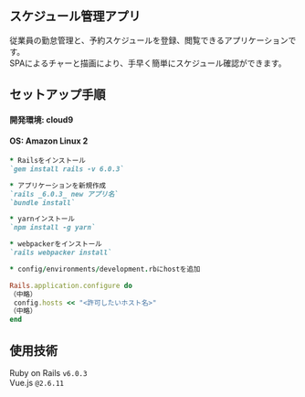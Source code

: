 ## スケジュール管理アプリ  
従業員の勤怠管理と、予約スケジュールを登録、閲覧できるアプリケーションです。  
SPAによるチャーと描画により、手早く簡単にスケジュール確認ができます。  

## セットアップ手順  
#### 開発環境: cloud9   
#### OS: Amazon Linux 2  
 
 ```markdown.rb
* Railsをインストール  
`gem install rails -v 6.0.3` 

* アプリケーションを新規作成  
`rails _6.0.3_ new アプリ名`  
`bundle install`  

* yarnインストール  
`npm install -g yarn`  

* webpackerをインストール  
`rails webpacker install`  

* config/environments/development.rbにhostを追加  

Rails.application.configure do
（中略）
  config.hosts << "<許可したいホスト名>"
（中略）
end
```  

## 使用技術  
Ruby on Rails `v6.0.3`  
Vue.js `@2.6.11`

